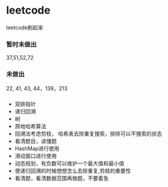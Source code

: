 # leetcode
leetcode刷起来

### 暂时未做出
37,51,52,72

### 未做出
22, 41, 43, 44，139，213

###
- 双排指针
- 递归回溯
- 树
- 原地哈希算法
- 回溯法考虑剪枝， 哈希表去除重复搜索，排除可以不搜索的状态
- 看清题目，读懂题
- HashMap进行使用
- 滑动窗口进行使用
- 动态规划，有负数可以维护一个最大值和最小值
- 使递归回溯的时候想想怎么去除重复,剪枝的重要性
- 看清题，看清数据范围再做题，不要着急